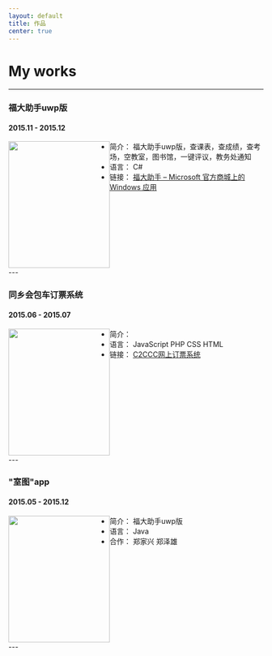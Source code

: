 ```yaml
---
layout: default
title: 作品
center: true
---
```


<style>
  .works-img{
    width: 200px;
    height: 250px;
    float: left;
  }
</style>

# My works

---

### 福大助手uwp版

#### 2015.11 - 2015.12

<img src="{{ 'img/Fzuhelper.png' | prepend: site.baseurl }}" class="works-img">

* 简介： 福大助手uwp版，查课表，查成绩，查考场，空教室，图书馆，一键评议，教务处通知
* 语言： C#
* 链接： [福大助手 – Microsoft 官方商城上的 Windows 应用](https://www.microsoft.com/zh-cn/store/p/%E7%A6%8F%E5%A4%A7%E5%8A%A9%E6%89%8B/9nblggh6jhq8)

<div style="clear:both;"></div>
---

### 同乡会包车订票系统

#### 2015.06 - 2015.07

<img src="{{ 'img/obs.png' | prepend: site.baseurl }}" class="works-img">

* 简介： 
* 语言： JavaScript PHP CSS HTML
* 链接： [C2CCC网上订票系统](http://jstxh.azurewebsites.net/)

<div style="clear:both;"></div>
---

### "室图"app

#### 2015.05 - 2015.12

<img src="{{ 'img/st.png' | prepend: site.baseurl }}" class="works-img">

* 简介： 福大助手uwp版
* 语言： Java
* 合作： 郑家兴 郑泽雄

<div style="clear:both;"></div>
---

